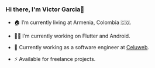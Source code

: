 ### Hi there, I'm Victor Garcia👋
- 🏠 I’m currently living at Armenia, Colombia 🇨🇴.
- 👨‍💻 I’m currently working on Flutter and Android.
- 🔭 Currently working as a software engineer at [Celuweb](https://www.celuweb.com).
- ⚡ Available for freelance projects.
  
  
  [Celuweb]: https://www.celuweb.com
